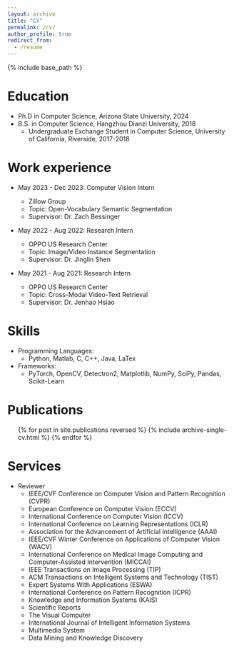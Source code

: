 ```yaml
---
layout: archive
title: "CV"
permalink: /cv/
author_profile: true
redirect_from:
  - /resume
---
```


{% include base_path %}

Education
======
* Ph.D in Computer Science, Arizona State University, 2024
* B.S. in Computer Science, Hangzhou Dianzi University, 2018
  * Undergraduate Exchange Student in Computer Science, University of California, Riverside, 2017-2018

Work experience
======
* May 2023 - Dec 2023: Computer Vision Intern
  * Zillow Group
  * Topic: Open-Vocabulary Semantic Segmentation
  * Supervisor: Dr. Zach Bessinger

* May 2022 - Aug 2022: Research Intern
  * OPPO US Research Center
  * Topic: Image/Video Instance Segmentation
  * Supervisor: Dr. Jinglin Shen

* May 2021 - Aug 2021: Research Intern
  * OPPO US Research Center
  * Topic: Cross-Modal Video-Text Retrieval
  * Supervisor: Dr. Jenhao Hsiao
  
Skills
======
* Programming Languages:
  * Python, Matlab, C, C++, Java, LaTex
* Frameworks:
  * PyTorch, OpenCV, Detectron2, Matplotlib, NumPy, SciPy, Pandas, Scikit-Learn

Publications
======
  <ul>{% for post in site.publications reversed %}
    {% include archive-single-cv.html %}
  {% endfor %}</ul>
  
  
Services
======
* Reviewer
  * IEEE/CVF Conference on Computer Vision and Pattern Recognition (CVPR)
  * European Conference on Computer Vision (ECCV)
  * International Conference on Computer Vision (ICCV)
  * International Conference on Learning Representations (ICLR)
  * Association for the Advancement of Artificial Intelligence (AAAI)
  * IEEE/CVF Winter Conference on Applications of Computer Vision (WACV)
  * International Conference on Medical Image Computing and Computer-Assisted Intervention (MICCAI)
  * IEEE Transactions on Image Processing (TIP)
  * ACM Transactions on Intelligent Systems and Technology (TIST)
  * Expert Systems With Applications (ESWA)
  * International Conference on Pattern Recognition (ICPR)
  * Knowledge and Information Systems (KAIS)
  * Scientific Reports
  * The Visual Computer
  * International Journal of Intelligent Information Systems
  * Multimedia System
  * Data Mining and Knowledge Discovery
